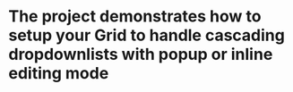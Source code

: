 #  The project demonstrates how to setup your Grid to handle cascading dropdownlists with popup or inline editing mode